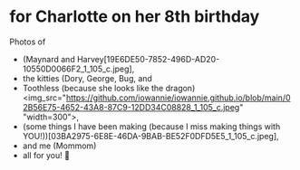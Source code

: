 # for Charlotte on her 8th birthday

Photos of 
- (Maynard and Harvey[19E6DE50-7852-496D-AD20-10550D0066F2_1_105_c.jpeg], 
- the kitties (Dory, George, Bug, and
- Toothless (because she looks like the dragon)<img_src="https://github.com/iowannie/iowannie.github.io/blob/main/02B56E75-4652-43A8-87C9-12DD34C08828_1_105_c.jpeg" "width=300">, 
- (some things I have been making (because I miss making things with YOU!))[03BA2975-6E8E-46DA-9BAB-BE52F0DFD5E5_1_105_c.jpeg], 
- and me (Mommom)
- all for you! 💝
